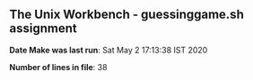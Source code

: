## The Unix Workbench - guessinggame.sh assignment

**Date Make was last run**: 
Sat May  2 17:13:38 IST 2020

**Number of lines in file**: 
38
